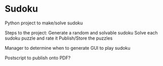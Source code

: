 # Sudoku
 Python project to make/solve sudoku

Steps to the project: 
Generate a random and solvable sudoku
Solve each sudoku puzzle and rate it
Publish/Store the puzzles

Manager to determine when to generate
GUI to play sudoku

Postscript to publish onto PDF?